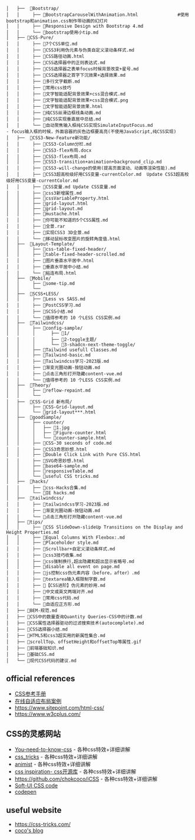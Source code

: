 ```
│   ├──  📂Bootstrap/
│   │     ├── 📄BootstrapCarouselWithAnimation.html               #使用bootstrap和animation.css制作带动画的幻灯片
│   │     ├── 📄Responsive Design with Bootstrap 4.md
│   │     └── 📄bootstrap使用小tip.md
│   ├── 📂CSS-Pure/
│   │     ├── 📄7个CSS单位.md
│   │     ├── 📄CSS3利用伪元素与伪类自定义滚动条样式.md
│   │     ├── 📄CSS路径动画.html
│   │     ├── 📄CSS选择器中的正则表达式.md
│   │     ├── 📄CSS选择器之表单focus时候背景改变+星号.md
│   │     ├── 📄CSS选择器之首字下沉效果+选择效果.md
│   │     ├── 📄多行文字截断.md
│   │     ├── 📄常用css技巧
│   │     ├── 📄文字智能适配背景效果+css混合模式.md
│   │     ├── 📄文字智能适配背景效果+css混合模式.png
│   │     ├── 📄文字智能适配背景效果.html
│   │     ├── 📄纯CSS丝滑边框线条动画.md
│   │     ├── 📄纯CSS实现垂直居中总结.md
│   │     └── 📄自动聚焦输入框纯CSS实现SimulateInputFocus.md                    - focus输入框的时候，外面容器的灰色边框要高亮(不使用JavaScript,纯CSS实现)
│   ├──  📂CSS3-New-Feature新功能/
│   │     ├── 📄CSS3-Column分栏.md
│   │     ├── 📄CSS3-flex布局.docx
│   │     ├── 📄CSS3-flex布局.md
│   │     ├── 📄CSS3-transition+animation+background_clip.md
│   │     ├── 📄CSS3-will-change的使用(提高页面滚动、动画等渲染性能).md
│   │     ├── 📄CSS3超高校级好用CSS变量-currentColor.md	Update CSS3超高校级好用CSS变量-currentColor.md
│   │     ├── 📄CSS变量.md	Update CSS变量.md
│   │     ├── 📄css3新增属性.md
│   │     ├── 📄cssVariableProperty.html
│   │     ├── 📄grid-layout.html
│   │     ├── 📄grid-layout.md
│   │     ├── 📄mustache.html
│   │     ├── 📄你可能不知道的5个CSS属性.md
│   │     ├── 📄全景.rar
│   │     ├── 📄实现CSS3 3D全景.md
│   │     └── 📄移动鼠标改变图片的旋转角度值.html
│   ├──  📂Layout-Template/
│   │     ├── 📄css-table-fixed-header/
│   │     ├── 📄table-fixed-header-scrolled.md
│   │     ├── 📄图片垂直水平居中.html
│   │     ├── 📄垂直水平居中小结.md
│   │     └── 📄粘连布局.html
│   ├──  📂Mobile/
│   │     ├── 📄some-tip.md
│   │     └── 
│   ├──  📂SCSS+LESS/
│   │     ├── 📄Less vs SASS.md
│   │     ├── 📄PostCSS学习.md
│   │     ├── 📄SCSS小结.md
│   │     └── 📄值得参考的 10 个LESS CSS实例.md
│   ├──  📂Tailwindcss/
│   │     ├── 📂config-sample/
│   │     │      ├── 📂1/
│   │     │      ├── 📂2-toggle主题/
│   │     │      └── 📂3-shadcn-next-theme-toggle/
│   │     ├── 📄Tailwind usefull Classes.md
│   │     ├── 📄Tailwind-basic.md
│   │     ├── 📄Tailwindcss学习-2023版.md
│   │     ├── 📄渐变光圈动画-按钮动画.md
│   │     ├── 📄点击三角形打开隐藏content-vue.md
│   │     └── 📄值得参考的 10 个LESS CSS实例.md
│   ├──  📂Theory/
│   │     ├── 📄reflow-repaint.md
│   │     └──
│   ├──  📂CSS-Grid 新布局/
│   │     ├── 📄CSS-Grid-layout.md
│   │     └── 📄grid-layout***.html
│   ├──  📂goodSample/
│   │     ├── counter/
│   │     │   ├── 📄1.jpg
│   │     │   ├── 📄Figure-counter.html
│   │     │   └── 📄counter-sample.html
│   │     ├── 📄CSS-30 seconds of code.md
│   │     ├── 📄CSS3奇思妙想.html
│   │     ├── 📄Double Click Link with Pure CSS.html
│   │     ├── 📄SVG奇思妙想.html
│   │     ├── 📄base64-sample.md
│   │     ├── 📄responsiveTable.md
│   │     └── 📄useful CSS tricks.md
│   ├──  📂hacks/
│   │     ├── 📄css-Hacks合集.md
│   │     └── 📄IE hacks.md
│   ├──  📂tailwindcss/
│   │     ├── 📄tailwindcss学习-2023版.md
│   │     ├── 📄渐变光圈动画-按钮动画.md
│   │     └── 📄点击三角形打开隐藏content-vue.md
│   ├── 📂tips/
│   │     ├── 📄CSS SlideDown-slideUp Transitions on the Display and Height Properties.md
│   │     ├── 📄Equal Columns With Flexbox:.md
│   │     ├── 📄Placeholder style.md
│   │     ├── 📄Scrollbar+自定义滚动条样式.md
│   │     ├── 📄css3技巧收集.md
│   │     ├── 📄css强制换行,超出隐藏和超出显示省略号.md
│   │     ├── 📄disable all event on page.md
│   │     ├── 📄js控制css伪元素内容（before，after）.md
│   │     ├── 📄textarea输入框限制字数.md
│   │     ├── 📄【CSS进阶】伪元素的妙用.md
│   │     ├── 📄中文或英文两端对齐.md
│   │     ├── 📄常用css代码.md
│   │     └── 📄自适应正方形.md
│   ├── 📄BEM-规范.md
│   ├── 📄CSS中的数量查询Quantity Queries-CSS中的计数.md
│   ├── 📄CSS属性选择器驱动的过滤搜索技术(autocomplete).md
│   ├── 📄CSS选择器小结.md
│   ├── 📄HTML5和css3超实用的新属性集合.md
│   ├── 📄scrollTop、offsetHeight和offsetTop等属性.gif
│   ├── 📄前端基础知识.md
│   ├── 📄基础CSS.md
│   └── 📄现代CSS代码的建议.md
```

## official references

- [CSS参考手册](https://css.doyoe.com/)
- [在线自适应布局案例](https://mediaqueri.es/)
- https://www.sitepoint.com/html-css/
- https://www.w3cplus.com/

## CSS的灵感网站

- [You-need-to-know-css](https://lhammer.cn/You-need-to-know-css) - 各种css特效+详细讲解
- [css_tricks](https://qishaoxuan.github.io/css_tricks/) - 各种css特效+详细讲解
- [animist](https://animista.net/play/exits) - 各种css特效+详细讲解
- [css inspiration- css开源库](https://chokcoco.github.io/CSS-Inspiration/) - 各种css特效+详细讲解
- https://github.com/chokcoco/iCSS  - 各种css特效+详细讲解
- [Soft-UI CSS code](https://neumorphism.io/#e0e0e0)
- [codepen](https://codepen.io/pen/tour/welcome/start)  

## useful website

- https://css-tricks.com/
- [coco's blog](https://chokcoco.github.io/#blog)
